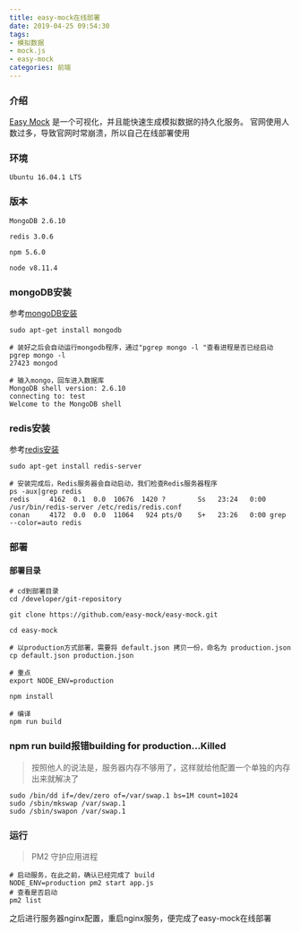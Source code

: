 ```yaml
---
title: easy-mock在线部署
date: 2019-04-25 09:54:30
tags:
- 模拟数据
- mock.js
- easy-mock
categories: 前端
---
```

### 介绍
[Easy Mock](https://github.com/easy-mock/easy-mock) 是一个可视化，并且能快速生成模拟数据的持久化服务。
官网使用人数过多，导致官网时常崩溃，所以自己在线部署使用
### 环境
``` linux
Ubuntu 16.04.1 LTS
```
### 版本
``` linux
MongoDB 2.6.10

redis 3.0.6

npm 5.6.0

node v8.11.4
```
<!--more-->
### mongoDB安装
参考[mongoDB安装](https://www.cnblogs.com/shileima/p/7823434.html)
``` linux
sudo apt-get install mongodb

# 装好之后会自动运行mongodb程序，通过"pgrep mongo -l "查看进程是否已经启动
pgrep mongo -l
27423 mongod

# 输入mongo，回车进入数据库
MongoDB shell version: 2.6.10
connecting to: test
Welcome to the MongoDB shell
```
### redis安装
参考[redis安装](https://www.cnblogs.com/zongfa/p/7808807.html)
``` linux
sudo apt-get install redis-server

# 安装完成后，Redis服务器会自动启动，我们检查Redis服务器程序
ps -aux|grep redis
redis     4162  0.1  0.0  10676  1420 ?        Ss   23:24   0:00 /usr/bin/redis-server /etc/redis/redis.conf
conan     4172  0.0  0.0  11064   924 pts/0    S+   23:26   0:00 grep --color=auto redis
```
### 部署
#### 部署目录
``` linux
# cd到部署目录
cd /developer/git-repository

git clone https://github.com/easy-mock/easy-mock.git

cd easy-mock

# 以production方式部署，需要将 default.json 拷贝一份，命名为 production.json
cp default.json production.json

# 重点
export NODE_ENV=production

npm install

# 编译
npm run build
```
### npm run build报错building for production...Killed
>按照他人的说法是，服务器内存不够用了，这样就给他配置一个单独的内存出来就解决了

``` linux
sudo /bin/dd if=/dev/zero of=/var/swap.1 bs=1M count=1024
sudo /sbin/mkswap /var/swap.1
sudo /sbin/swapon /var/swap.1
 ```
### 运行
> PM2 守护应用进程
``` linux
# 启动服务，在此之前，确认已经完成了 build
NODE_ENV=production pm2 start app.js
# 查看是否启动
pm2 list
```
之后进行服务器nginx配置，重启nginx服务，便完成了easy-mock在线部署
